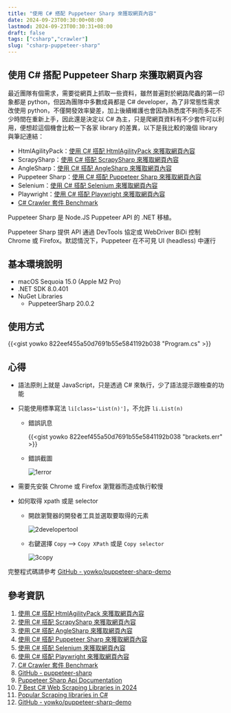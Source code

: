 ```yaml
---
title: "使用 C# 搭配 Puppeteer Sharp 來獲取網頁內容"
date: 2024-09-23T00:30:00+08:00
lastmod: 2024-09-23T00:30:31+08:00
draft: false
tags: ["csharp","crawler"]
slug: "csharp-puppeteer-sharp"
---
```


## 使用 C# 搭配 Puppeteer Sharp 來獲取網頁內容

最近團隊有個需求，需要從網頁上抓取一些資料，雖然普遍對於網路爬蟲的第一印象都是 python，但因為團隊中多數成員都是 C# developer，為了非常態性需求改使用 python，不僅開發效率變差，加上後續維護也會因為熟悉度不夠而多花不少時間在重新上手，因此還是決定以 C# 為主，只是爬網頁資料有不少套件可以利用，便想趁這個機會比較一下各家 library 的差異，以下是我比較的幾個 library 與筆記連結：

- HtmlAgilityPack：[使用 C# 搭配 HtmlAgilityPack 來獲取網頁內容](/csharp-htmlagilitypack)
- ScrapySharp：[使用 C# 搭配 ScrapySharp 來獲取網頁內容](/csharp-scrapysharp)
- AngleSharp：[使用 C# 搭配 AngleSharp 來獲取網頁內容](/csharp-anglesharp)
- Puppeteer Sharp：[使用 C# 搭配 Puppeteer Sharp 來獲取網頁內容](/csharp-puppeteer-sharp)
- Selenium：[使用 C# 搭配 Selenium 來獲取網頁內容](/csharp-selenium)
- Playwright：[使用 C# 搭配 Playwright 來獲取網頁內容](/csharp-playwright)
- [C# Crawler 套件 Benchmark](/csharp-crawler-benchmark)

Puppeteer Sharp 是 Node.JS Puppeteer API 的 .NET 移植。

Puppeteer Sharp 提供 API 通過 DevTools 協定或 WebDriver BiDi 控制 Chrome 或 Firefox。默認情況下，Puppeteer 在不可見 UI (headless) 中運行

## 基本環境說明

- macOS Sequoia 15.0 (Apple M2 Pro)
- .NET SDK 8.0.401
- NuGet Libraries
    - PuppeteerSharp 20.0.2

## 使用方式

{{<gist yowko 822eef455a50d7691b55e5841192b038 "Program.cs" >}}

## 心得

- 語法原則上就是 JavaScript，只是透過 C# 來執行，少了語法提示跟檢查的功能
- 只能使用標準寫法 `li[class='List(n)']`，不允許 `li.List(n)`

    - 錯誤訊息

        {{<gist yowko 822eef455a50d7691b55e5841192b038 "brackets.err" >}}

    - 錯誤截圖

        ![1error](https://github.com/user-attachments/assets/94b53883-7baa-4e14-871c-70521629ee99)

- 需要先安裝 Chrome 或 Firefox 瀏覽器而造成執行較慢

- 如何取得 xpath 或是 selector
    - 開啟瀏覽器的開發者工具並選取要取得的元素

        ![2developertool](https://github.com/user-attachments/assets/f1e243b3-8d93-4ddf-9e2e-706c4acc8292)

    - 右鍵選擇 `Copy` --> `Copy XPath` 或是 `Copy selector`

        ![3copy](https://github.com/user-attachments/assets/f947329f-d163-4c22-b89b-bd94c248522d)

完整程式碼請參考 [GitHub - yowko/puppeteer-sharp-demo](https://github.com/yowko/puppeteer-sharp-demo)

## 參考資訊

1. [使用 C# 搭配 HtmlAgilityPack 來獲取網頁內容](/csharp-htmlagilitypack)
2. [使用 C# 搭配 ScrapySharp 來獲取網頁內容](/csharp-scrapysharp)
3. [使用 C# 搭配 AngleSharp 來獲取網頁內容](/csharp-anglesharp)
4. [使用 C# 搭配 Puppeteer Sharp 來獲取網頁內容](/csharp-puppeteer-sharp)
5. [使用 C# 搭配 Selenium 來獲取網頁內容](/csharp-selenium)
6. [使用 C# 搭配 Playwright 來獲取網頁內容](/csharp-playwright)
7. [C# Crawler 套件 Benchmark](/csharp-crawler-benchmark)
8. [GitHub - puppeteer-sharp](https://github.com/hardkoded/puppeteer-sharp)
9. [Puppeteer Sharp Api Documentation](https://www.puppeteersharp.com/)
10. [7 Best C# Web Scraping Libraries in 2024](https://www.zenrows.com/blog/c-sharp-web-scraping-library#best-c-web-scraping-libraries)
11. [Popular Scraping libraries in C#](https://www.codementor.io/@riza/popular-scraping-libraries-in-c-23u9pjwfc1)
12. [GitHub - yowko/puppeteer-sharp-demo](https://github.com/yowko/puppeteer-sharp-demo)
